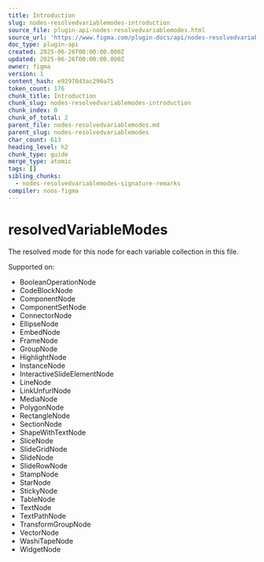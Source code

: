 ```yaml
---
title: Introduction
slug: nodes-resolvedvariablemodes-introduction
source_file: plugin-api-nodes-resolvedvariablemodes.html
source_url: 'https://www.figma.com/plugin-docs/api/nodes-resolvedvariablemodes/'
doc_type: plugin-api
created: 2025-06-26T00:00:00.000Z
updated: 2025-06-26T00:00:00.000Z
owner: figma
version: 1
content_hash: e9297043ac290a75
token_count: 176
chunk_title: Introduction
chunk_slug: nodes-resolvedvariablemodes-introduction
chunk_index: 0
chunk_of_total: 2
parent_file: nodes-resolvedvariablemodes.md
parent_slug: nodes-resolvedvariablemodes
char_count: 613
heading_level: h2
chunk_type: guide
merge_type: atomic
tags: []
sibling_chunks:
  - nodes-resolvedvariablemodes-signature-remarks
compiler: noos-figma
---
```


# resolvedVariableModes

The resolved mode for this node for each variable collection in this file.

 Supported on:

- BooleanOperationNode
- CodeBlockNode
- ComponentNode
- ComponentSetNode
- ConnectorNode
- EllipseNode
- EmbedNode
- FrameNode
- GroupNode
- HighlightNode
- InstanceNode
- InteractiveSlideElementNode
- LineNode
- LinkUnfurlNode
- MediaNode
- PolygonNode
- RectangleNode
- SectionNode
- ShapeWithTextNode
- SliceNode
- SlideGridNode
- SlideNode
- SlideRowNode
- StampNode
- StarNode
- StickyNode
- TableNode
- TextNode
- TextPathNode
- TransformGroupNode
- VectorNode
- WashiTapeNode
- WidgetNode
